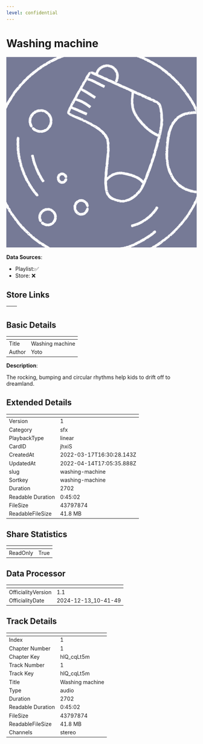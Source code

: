 ```yaml
---
level: confidential
---
```

# Washing machine

![card_[jhxiS].png](../../img/cards/card_[jhxiS].png)

**Data Sources**: 

- Playlist:✅
- Store: ❌


## Store Links

| <!-- --> | <!-- --> |
| - | - |


## Basic Details

| <!-- --> | <!-- --> |
| - | - |
| Title | Washing machine |
| Author | Yoto |

**Description**:

The rocking, bumping and circular rhythms help kids to drift off to dreamland.




## Extended Details

| <!-- --> | <!-- --> |
| - | - |
| Version | 1 |
| Category | sfx |
| PlaybackType | linear |
| CardID | jhxiS |
| CreatedAt | 2022-03-17T16:30:28.143Z |
| UpdatedAt | 2022-04-14T17:05:35.888Z |
| slug | washing-machine |
| Sortkey | washing-machine |
| Duration | 2702 |
| Readable Duration | 0:45:02 |
| FileSize | 43797874 |
| ReadableFileSize | 41.8 MB |


## Share Statistics

| <!-- --> | <!-- --> |
| - | - |
| ReadOnly | True |


## Data Processor

| <!-- --> | <!-- --> |
| - | - |
| OfficialityVersion | 1.1
| OfficialityDate | 2024-12-13_10-41-49


## Track Details

| <!-- --> | <!-- --> |
| - | - |
| Index | 1 |
| Chapter Number | 1 |
| Chapter Key | hlQ_cqLt5m |
| Track Number | 1 |
| Track Key | hlQ_cqLt5m |
| Title | Washing machine |
| Type | audio |
| Duration | 2702 |
| Readable Duration | 0:45:02 |
| FileSize | 43797874 |
| ReadableFileSize | 41.8 MB |
| Channels | stereo |

